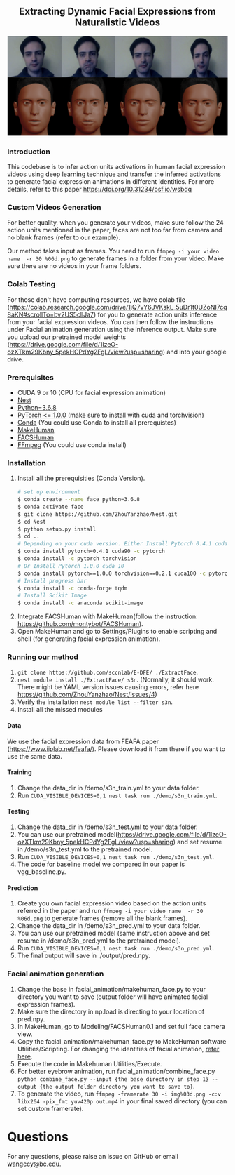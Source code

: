 <h2 align="center">Extracting Dynamic Facial Expressions from Naturalistic Videos</h2>

![Illustration](sidebyside.png)

### Introduction
This codebase is to infer action units activations in human facial expression videos using deep learning technique and transfer the inferred activations to generate facial expression animations in different identities. For more details, refer to this paper https://doi.org/10.31234/osf.io/wsbdq

### Custom Videos Generation
For better quality, when you generate your videos, make sure follow the 24 action units mentioned in the paper, faces are not too far from camera and no blank frames (refer to our example).

Our method takes input as frames. You need to run `ffmpeg -i your video name  -r 30 %06d.png` to generate frames in a folder from your video. Make sure there are no videos in your frame folders.

### Colab Testing
For those don't have computing resources, we have colab file (https://colab.research.google.com/drive/1jQ7vY6JVKskL_5uDr1t0UZoNI7cq8aKN#scrollTo=bv2US5cllJa7) for you to generate action units inference from your facial expression videos. You can then follow the instructions under Facial animation generation using the inference output. Make sure you upload our pretrained model weights (https://drive.google.com/file/d/1lzeO-ozXTkm29Kbny_5pekHCPdYg2FgL/view?usp=sharing) and into your google drive.

### Prerequisites 
* CUDA 9 or 10 (CPU for facial expression animation)
* [Nest](https://github.com/ZhouYanzhao/Nest.git)
* [Python=3.6.8](https://www.python.org)
* [PyTorch <= 1.0.0](https://pytorch.org/get-started/previous-versions/) (make sure to install with cuda and torchvision)
* [Conda](https://www.anaconda.com/) (You could use Conda to install all prerequistes)
* [MakeHuman](http://www.makehumancommunity.org/)
* [FACSHuman](https://github.com/montybot/FACSHuman)
* [FFmpeg](https://www.ffmpeg.org/) (You could use conda install)

### Installation
1. Install all the prerequisities
   (Conda Version).
    ```bash
    # set up environment
    $ conda create --name face python=3.6.8
    $ conda activate face
    $ git clone https://github.com/ZhouYanzhao/Nest.git
    $ cd Nest
    $ python setup.py install
    $ cd ..
    # Depending on your cuda version. Either Install Pytorch 0.4.1 cuda 9
    $ conda install pytorch=0.4.1 cuda90 -c pytorch
    $ conda install -c pytorch torchvision
    # Or Install Pytorch 1.0.0 cuda 10
    $ conda install pytorch==1.0.0 torchvision==0.2.1 cuda100 -c pytorch
    # Install progress bar
    $ conda install -c conda-forge tqdm
    # Install Scikit Image
    $ conda install -c anaconda scikit-image
    
    ```
3. Integrate FACSHuman with MakeHuman(follow the instruction: https://github.com/montybot/FACSHuman).
4. Open MakeHuman and go to Settings/Plugins to enable scripting and shell (for generating facial expression animation).

### Running our method

1. `git clone https://github.com/sccnlab/E-DFE/ ./ExtractFace`.
2. `nest module install ./ExtractFace/ s3n`. (Normally, it should work. There might be YAML version issues causing errors, refer here https://github.com/ZhouYanzhao/Nest/issues/4)
3.  Verify the installation `nest module list --filter s3n`.
4.  Install all the missed modules

#### Data
We use the facial expression data from FEAFA paper (https://www.iiplab.net/feafa/). Please download it from there if you want to use the same data.

#### Training
1. Change the data_dir in /demo/s3n_train.yml to your data folder.
2. Run `CUDA_VISIBLE_DEVICES=0,1 nest task run ./demo/s3n_train.yml`.

#### Testing
1. Change the data_dir in /demo/s3n_test.yml to your data folder.
2. You can use our pretrained model(https://drive.google.com/file/d/1lzeO-ozXTkm29Kbny_5pekHCPdYg2FgL/view?usp=sharing) and set resume in /demo/s3n_test.yml to the pretrained model.
3. Run `CUDA_VISIBLE_DEVICES=0,1 nest task run ./demo/s3n_test.yml`.
4. The code for baseline model we compared in our paper is vgg_baseline.py.

#### Prediction
1. Create you own facial expression video based on the action units referred in the paper and run `ffmpeg -i your video name  -r 30 %06d.png` to generate frames (remove all the blank frames).
2. Change the data_dir in /demo/s3n_pred.yml to your data folder.
3. You can use our pretrained model (same instruction above and set resume in /demo/s3n_pred.yml to the pretrained model).
4. Run `CUDA_VISIBLE_DEVICES=0,1 nest task run ./demo/s3n_pred.yml`.
5. The final output will save in ./output/pred.npy.

### Facial animation generation
1. Change the base in facial_animation/makehuman_face.py to your directory you want to save (output folder will have animated facial expression frames).
2. Make sure the directory in np.load is directing to your location of pred.npy.
3. In MakeHuman, go to Modeling/FACSHuman0.1 and set full face camera view.
4. Copy the facial_animation/makehuman_face.py to MakeHuman software Utilities/Scripting. For changing the identities of facial animation, [refer here](change_identities.md). 
5. Execute the code in Makehuman Utilities/Execute.
6. For better eyebrow animation, run facial_animation/combine_face.py  `python combine_face.py --input {the base directory in step 1} --output {the output folder directory you want to save to}`.
8. To generate the video, run `ffmpeg -framerate 30 -i img%03d.png -c:v libx264 -pix_fmt yuv420p out.mp4` in your final saved directory (you can set custom framerate).

# Questions
For any questions, please raise an issue on GitHub or email wangccy@bc.edu.
